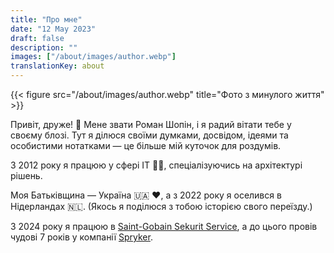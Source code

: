 ```yaml
---
title: "Про мне"
date: "12 May 2023"
draft: false
description: ""
images: ["/about/images/author.webp"]
translationKey: about
---
```



{{< figure src="/about/images/author.webp" title="Фото з минулого життя" >}}

Привіт, друже! :wave: Мене звати Роман Шопін, і я радий вітати тебе у своєму блозі.
Тут я ділюся своїми думками, досвідом, ідеями та особистими нотатками — це більше мій куточок для роздумів.

З 2012 року я працюю у сфері IT :man_technologist:, спеціалізуючись на архітектурі рішень.

Моя Батьківщина — Україна :ukraine: :hearts:, а з 2022 року я оселився в Нідерландах :netherlands:. (Якось я поділюся з тобою історією свого переїзду.)

З 2024 року я працюю в [Saint-Gobain Sekurit Service](https://www.linkedin.com/company/sekurit-service/),
а до цього провів чудові 7 років у компанії [Spryker](https://spryker.com/).